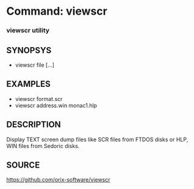# Command: viewscr

### viewscr utility

## SYNOPSYS
+ viewscr file [...]

## EXAMPLES
+ viewscr format.scr
+ viewscr address.win monac1.hlp

## DESCRIPTION
Display TEXT screen dump files like SCR files from FTDOS disks or HLP, WIN files from Sedoric disks.

## SOURCE
https://github.com/orix-software/viewscr

